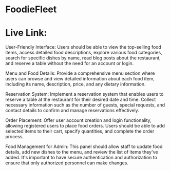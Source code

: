 # FoodieFleet
# Live Link:

User-Friendly Interface:
 Users should be able to view the top-selling food items, access detailed food descriptions, explore various food categories, search for specific dishes by name, read blog posts about the restaurant, and reserve a table without the need for an account or login.

Menu and Food Details:
Provide a comprehensive menu section where users can browse and view detailed information about each food item, including its name, description, price, and any dietary information. 

Reservation System:
Implement a reservation system that enables users to reserve a table at the restaurant for their desired date and time. Collect necessary information such as the number of guests, special requests, and contact details to confirm and manage reservations effectively.

 Order Placement:
Offer user account creation and login functionality, allowing registered users to place food orders. Users should be able to add selected items to their cart, specify quantities, and complete the order process.

Food Management for Admin:
This panel should allow staff to update food details, add new dishes to the menu, and review the list of items they've added. It's important to have secure authentication and authorization to ensure that only authorized personnel can make changes.
